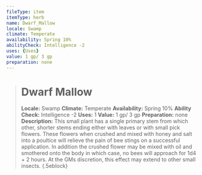 ```yaml
---
fileType: item
itemType: herb
name: Dwarf_Mallow
locale: Swamp
climate: Temperate
availability: Spring 10%
abilityCheck: Intelligence -2
uses: {Uses}
value: 1 gp/ 3 gp
preparation: none
---
```

>#  Dwarf Mallow
>
> **Locale:** Swamp
> **Climate:** Temperate
> **Availability:** Spring 10%
> **Ability Check:** Intelligence -2
> **Uses:** 1
> **Value:** 1 gp/ 3 gp
> **Preparation:** none
> **Description:** This small plant has a single primary stem from which other, shorter stems ending either with leaves or with small pick flowers. These flowers when crushed and mixed with honey and salt into a poultice will relieve the pain of bee stings on a successful application. In addition the crushed flower may be mixed with oil and smothered onto the body in which case, no bees will approach for 1d4 + 2 hours. At the GMs discretion, this effect may extend to other small insects.
{.5eblock}

